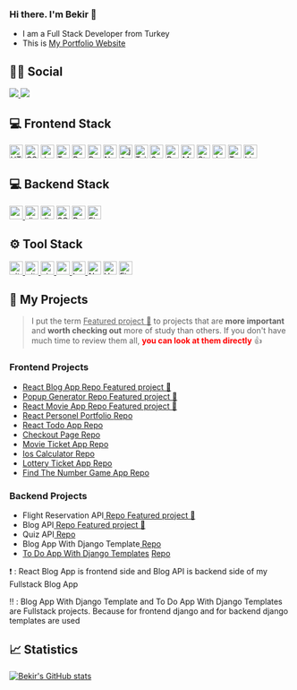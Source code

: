 ### Hi there. I'm Bekir 👋
<ul>
<li>I am a Full Stack Developer from Turkey</li>
<li>This is <a href="https://bekirugur.netlify.app/" rel="nofollow">My Portfolio Website</a></li>
</ul>

## 👨👩 Social
<a href="https://www.linkedin.com/in/bekiru%C4%9Fur/"><img src="https://camo.githubusercontent.com/a493f6833f99fb3c85788d6d9305e6b7a42b838e5ee5d138fd9a8214a7e77472/68747470733a2f2f696d672e736869656c64732e696f2f62616467652f6c696e6b6564696e2d2532333030373742352e7376673f267374796c653d666f722d7468652d6261646765266c6f676f3d6c696e6b6564696e266c6f676f436f6c6f723d7768697465"/> </a> 
<a href="mailto:bekirugur070@gmail.com"><img src="https://camo.githubusercontent.com/b010174bf1db503c35a1e9ca24ca85ccf11ba79f0db19e3ce7bab1a86e8b9616/68747470733a2f2f696d672e736869656c64732e696f2f62616467652f676d61696c2d6631663266362e7376673f267374796c653d666f722d7468652d6261646765266c6f676f3d676d61696c266c6f676f436f6c6f723d726564"> </a>

## 💻 Frontend Stack
<p align="left" dir="auto">
<a href="https://developer.mozilla.org/en-US/docs/Glossary/HTML5" rel="nofollow"><img src="https://user-images.githubusercontent.com/94041207/199491114-09d789c3-6b88-4a08-ab67-34987755da56.png" height="24" alt="HTML5" data-canonical-src="https://cdn.jsdelivr.net/gh/devicons/devicon/icons/html5/html5-plain.svg" style="max-width: 100%;"></a>
<a href="https://www.w3.org/TR/CSS/#css" rel="nofollow"><img src="https://user-images.githubusercontent.com/94041207/199491113-c3b38c24-0f8a-4d30-8934-68d97ba627ac.png" height="24" alt="CSS3" data-canonical-src="https://cdn.jsdelivr.net/gh/devicons/devicon/icons/css3/css3-plain.svg" style="max-width: 100%;"></a>
<a href="https://developer.mozilla.org/en-US/docs/Web/JavaScript" rel="nofollow"><img src="https://user-images.githubusercontent.com/94041207/199491121-29bd7970-18cd-451f-8a61-3b6c48ec4787.png" height="24" alt="Javascript" data-canonical-src="https://cdn.jsdelivr.net/gh/devicons/devicon/icons/javascript/javascript-original.svg" style="max-width: 100%;"></a>
<a href="https://www.typescriptlang.org/" rel="nofollow"><img src="https://user-images.githubusercontent.com/94041207/199491139-83224f69-3533-431c-8c08-b70e0a1990f7.png" height="24" alt="Typescript" data-canonical-src="https://cdn.jsdelivr.net/gh/devicons/devicon/icons/typescript/typescript-original.svg" style="max-width: 100%;"></a>
<a href="https://reactjs.org/" rel="nofollow"><img src="https://user-images.githubusercontent.com/94041207/199491176-6fbe9d1f-d04c-4a6c-bdaf-ec4a6a397dfc.png" height="24" alt="React" data-canonical-src="https://cdn.jsdelivr.net/gh/devicons/devicon/icons/react/react-original.svg" style="max-width: 100%;"></a>
<a href="https://redux.js.org/" rel="nofollow"><img src="https://user-images.githubusercontent.com/94041207/199491190-3b78537e-4e77-430d-9fda-056ec9ed0a98.png" height="24" alt="Redux" data-canonical-src="https://cdn.jsdelivr.net/gh/devicons/devicon/icons/redux/redux-original.svg" style="max-width: 100%;"></a>
<a href="https://nextjs.org/docs" rel="nofollow"><img src="https://user-images.githubusercontent.com/94041207/199491195-e7180506-b458-4c71-ae39-441484b3c898.png" height="24" alt="NextJs" data-canonical-src="https://cdn.jsdelivr.net/gh/devicons/devicon/icons/nextjs/nextjs-original.svg" style="max-width: 100%;"></a>
<a href="https://jquery.com/" rel="nofollow"><img src="https://user-images.githubusercontent.com/94041207/199491231-c231f865-1622-4fc7-adcd-ae33010d4b86.png" height="24" alt="jQuery" style="max-width: 100%;"></a>
<a href="https://tailwindcss.com/" rel="nofollow"><img src="https://user-images.githubusercontent.com/94041207/199491247-ab66b5e4-5750-47a3-8955-dd9ae75c596c.png" height="24" alt="TailwindCSS" data-canonical-src="https://cdn.jsdelivr.net/gh/devicons/devicon/icons/tailwindcss/tailwindcss-plain.svg" style="max-width: 100%;"></a>
<a href="https://sass-lang.com/" rel="nofollow"><img src="https://user-images.githubusercontent.com/94041207/199491262-3d0bcf09-d496-4305-9209-f32f95914c29.png" height="24" alt="Sass" data-canonical-src="https://cdn.jsdelivr.net/gh/devicons/devicon/icons/redux/redux-original.svg" style="max-width: 100%;"></a>
<a href="https://getbootstrap.com/" rel="nofollow"><img src="https://user-images.githubusercontent.com/94041207/199491380-4f68009b-dcdc-4b4f-b099-8a158749cc86.png" height="24" alt="Bootstrap" data-canonical-src="https://cdn.icon-icons.com/icons2/2415/PNG/512/bootstrap_plain_wordmark_logo_icon_146620.png" style="max-width: 100%;"></a>
<a href="https://mui.com/" rel="nofollow"><img src="https://user-images.githubusercontent.com/94041207/199491393-4d2641bb-371e-4600-981f-095ba95b0652.png"  height="24" alt="Material UI" data-canonical-src="https://cdn.jsdelivr.net/gh/devicons/devicon/icons/materialui/materialui-original.svg" style="max-width: 100%;"></a>
<a href="https://styled-components.com/docs" rel="nofollow"><img src="https://user-images.githubusercontent.com/94041207/199344511-dc9d8b35-7f58-417f-a264-824b23b9a39d.png"  height="24" alt="Styled Component" style="max-width: 100%;"></a>
<a href="https://jestjs.io/docs/getting-started" rel="nofollow"><img src="https://user-images.githubusercontent.com/94041207/199491414-9aa3f6a9-ec8a-4a3c-ae17-ac4694520e57.png"  height="24" alt="Jest" style="max-width: 100%;"></a>
<a href="https://testing-library.com/docs/" rel="nofollow"><img src="https://user-images.githubusercontent.com/94041207/199491440-b6c94950-457e-469e-9ffe-ae6a783d72c3.png"  height="24" alt="Testing Library" style="max-width: 100%;"></a>
<a href="https://www.linux.org/" rel="nofollow"><img src="https://user-images.githubusercontent.com/94041207/199491475-b0029058-695c-4f66-8a32-d27857db00d4.png"  height="24" alt="Linux" style="max-width: 100%;"></a></p>

## 💻 Backend Stack
<a href="https://www.python.org/"><img src="https://user-images.githubusercontent.com/94041207/199492900-766b0685-56b1-42fc-8510-a221f05de673.png" alt="python" height="24" data-canonical-src="https://www.python.org/static/img/python-logo.png" style="max-width: 100%;">   </a>
<a href="https://www.djangoproject.com/"><img src="https://user-images.githubusercontent.com/94041207/199492944-09e06dfc-a246-48e5-9dea-08c57195fcbd.png" alt="django" height="24" data-canonical-src="https://www.djangoproject.com/m/img/logos/django-logo-negative.png" style="max-width: 100%;"></a>
<a href="https://www.django-rest-framework.org/"><img src="https://user-images.githubusercontent.com/94041207/199345513-1a3bd338-9d8a-44a4-b3c4-e64b2ac7eed4.png" alt="django rest framework" height="24" style="max-width: 100%;"></a>
<a href="https://www.sqlite.org/index.html"><img src="https://user-images.githubusercontent.com/94041207/199492996-de5eaa34-dc69-463a-a31d-8fc3a3dc7694.png" alt="SQLite" height="24" style="max-width: 100%;"></a>
<a href="https://www.postgresql.org/"><img src="https://user-images.githubusercontent.com/94041207/199492963-9315ee83-5be9-43b3-aa14-ebdd9a869aea.png" alt="PostgreSQL" height="24" style="max-width: 100%;"></a>
<a href="https://firebase.google.com/" rel="nofollow"><img src="https://user-images.githubusercontent.com/94041207/199493030-f3227f28-6384-49ec-91e4-d07ccb8b8c93.png" height="24" alt="Firebase" data-canonical-src="https://cdn.jsdelivr.net/gh/devicons/devicon/icons/firebase/firebase-plain.svg" style="max-width: 100%;"></a>

## ⚙ Tool Stack 
<a href="https://git-scm.com/"> <img src="https://user-images.githubusercontent.com/94041207/199493491-d337ef5e-e833-460b-9b94-22b15c0ad2e8.png" alt="git" height="24" style="max-width: 100%;"> </a>
<a href="https://github.com/"> <img src="https://user-images.githubusercontent.com/94041207/199493497-6f790c5b-e830-4fad-9dea-b5227cc618eb.png" alt="github" height="24" style="max-width: 100%;"> </a>
<a href="https://code.visualstudio.com/"> <img src="https://user-images.githubusercontent.com/94041207/199493670-010a6e29-a036-4c86-9bbc-59840d1ab8d7.png" alt="visual-studio" height="24" data-canonical-src="https://img.icons8.com/color/452/visual-studio-2019.png" style="max-width: 100%;"> </a>
<a href="https://postman.com" rel="nofollow"> <img src="https://user-images.githubusercontent.com/94041207/199493662-5b0ab606-1e40-4aee-919e-f8bae4e65794.png" alt="postman" height="24" data-canonical-src="https://www.vectorlogo.zone/logos/getpostman/getpostman-icon.svg" style="max-width: 100%;"> </a>
<a href="https://www.heroku.com/"> <img src="https://user-images.githubusercontent.com/94041207/199493654-70c90e3b-24e6-43ab-b700-b73977c6187c.png" alt="heroku" height="24" data-canonical-src="https://www.vectorlogo.zone/logos/heroku/heroku-icon.svg" style="max-width: 100%;"> </a>
<a href="https://www.netlify.com/" rel="nofollow"><img src="https://user-images.githubusercontent.com/94041207/199493660-4ad9b73f-d274-4261-ba7c-f0330e3fe99b.png"  height="24" alt="Netlify" style="max-width: 100%;"></a>
<a href="https://vercel.com/" rel="nofollow"><img src="https://user-images.githubusercontent.com/94041207/199493665-4c2af34d-d636-4bc5-98e8-896019462af0.png"  height="24" alt="Vercel" style="max-width: 100%;"></a>
<a href="https://www.figma.com/" rel="nofollow"><img src="https://user-images.githubusercontent.com/94041207/199493671-048b1a30-324d-4806-a7e6-fb9d9f89dc89.png"  height="24" alt="Figma" data-canonical-src="https://cdn.jsdelivr.net/gh/devicons/devicon/icons/figma/figma-original.svg" style="max-width: 100%;"></a>

## 🌟 My Projects
> I put the term  <ins>Featured project 🚀</ins> to projects that are **more important** and **worth checking out** more  of study than others. If you don't have much time to review them all, <span style="color:red">**you can look at them directly**</span> 👍

### Frontend Projects
<ul>
<li> <a href="https://react-redux-blogapp.vercel.app/" rel="nofollow"> React Blog App </a> <a href="https://github.com/bekirugurr/react-redux-blog-app" rel="nofollow"> Repo  </a> <ins> Featured project 🚀</ins></li> 
<li><a href="https://popup-generator.vercel.app/" rel="nofollow"> Popup Generator </a>  <a href="https://github.com/bekirugurr/popup-generator" rel="nofollow"> Repo </a>  <ins> Featured project 🚀</ins></li> 
<li> <a href="https://bugur-firebase-movie-search-app.netlify.app/" rel="nofollow"> React Movie App  </a> <a href="https://github.com/bekirugurr/firebase-movie-app" rel="nofollow"> Repo </a> <ins>Featured project 🚀</ins></li> 
<li> <a href="https://bekirugur.netlify.app/" rel="nofollow"> React Personel Portfolio </a> <a href="https://github.com/bekirugurr/portfolio" rel="nofollow"> Repo </a></li> 
<li><a href="https://todo-bkr.netlify.app/" rel="nofollow"> React Todo App </a> <a href="https://github.com/bekirugurr/React-Todo-App" rel="nofollow"> Repo </a> </li> 
<li> <a href="https://bugur-checkout.netlify.app/" rel="nofollow"> Checkout Page </a> <a href="https://github.com/bekirugurr/Checkout-Page-2" rel="nofollow"> Repo </a></li> 
<li><a href="https://bugur-movieseat-app.netlify.app/" rel="nofollow"> Movie Ticket App </a> <a href="https://github.com/bekirugurr/Movie-Seat-App" rel="nofollow"> Repo </a></li> 
<li><a href="https://bugur-ios-calculator.netlify.app/" rel="nofollow"> Ios Calculator </a> <a href="https://github.com/bekirugurr/Ios-Calculator" rel="nofollow"> Repo </a> </li> 
<li><a href="https://bekirugurr.github.io/Lucky-Numbers-Generator/" rel="nofollow"> Lottery Ticket App </a> <a href="https://github.com/bekirugurr/Lucky-Numbers-Generator" rel="nofollow"> Repo </a> </li> 
<li><a href="https://bekirugurr.github.io/Find-the-Number-Game/" rel="nofollow"> Find The Number Game App </a> <a href="https://github.com/bekirugurr/Find-the-Number-Game" rel="nofollow"> Repo </a> </li> 
</ul>

### Backend Projects
<ul>
<li>Flight Reservation API<a href="https://github.com/bekirugurr/flight-reservation-app-django" rel="nofollow"> Repo </a> <ins>Featured project 🚀</ins></li> 
<li>Blog API<a href="https://github.com/bekirugurr/blog-API-django" rel="nofollow"> Repo </a> <ins>Featured project 🚀</ins></li> 
<li>Quiz API<a href="https://github.com/bekirugurr/quiz-app-django" rel="nofollow"> Repo </a></li> 
<li>Blog App With Django Template<a href="https://github.com/bekirugurr/blog-app-django" rel="nofollow"> Repo </a></li> 
<li><a href="https://django-mytodo-app.herokuapp.com/" rel="nofollow"> To Do App With Django Templates</a> <a href="https://github.com/bekirugurr/todo-app-django" rel="nofollow"> Repo </a>  </li> 
</ul>
❗  : React Blog App is frontend side and Blog API is backend side of my Fullstack Blog App 

‼️ : Blog App With Django Template and  To Do App With Django Templates are Fullstack projects. Because for frontend django and for backend django templates are used

## 📈 Statistics
<!--![](https://komarev.com/ghpvc/?username=bekirugurr) -->

[![Bekir's GitHub stats](https://github-readme-stats.vercel.app/api?username=bekirugurr&theme=onedark&show_icons=true)](https://github.com/bekirugurr/github-readme-stats)

